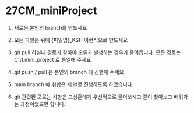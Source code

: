 # 27CM_miniProject

1. 새로운 본인의 branch를 만드세요

2. 모든 파일은 뒤에 {파일명}_KSH 이런식으로 만드세요

3. git pull 하실때 경로가 같아야 오류가 발생하는 경우가 줄어듭니다. 모든 경로는 C:\1.mini_project 로 통일해 주세요

4. git push / pull 은 본인의 branch 에 진행해 주세요

5. main branch 에 취합은 제 id로 진행하도록 하겠습니다.

6. git 관련된 모르는 사항은 고상훈에게 우선적으로 물어보시고 같이 찾아보고 배워가는 과정이었으면 합니다.
